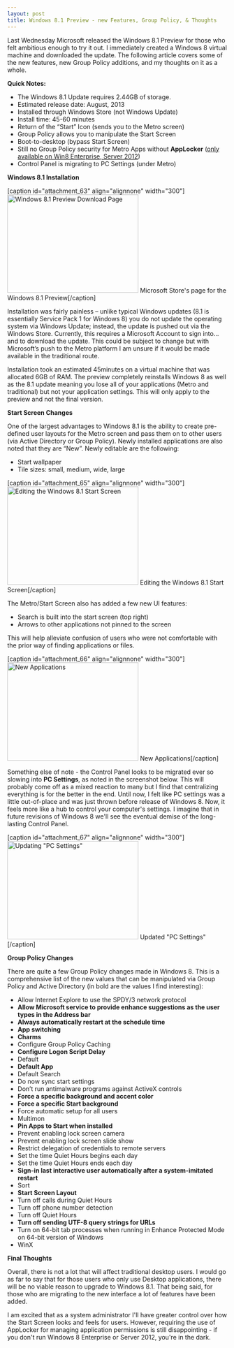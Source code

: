```yaml
---
layout: post
title: Windows 8.1 Preview - new Features, Group Policy, & Thoughts
---
```


Last Wednesday Microsoft released the Windows 8.1 Preview for those who felt ambitious enough to try it out. I immediately created a Windows 8 virtual machine and downloaded the update. The following article covers some of the new features, new Group Policy additions, and my thoughts on it as a whole.

<b>Quick Notes: </b>
<ul>
	<li>The Windows 8.1 Update requires 2.44GB of storage.</li>
	<li>Estimated release date: August, 2013</li>
	<li>Installed through Windows Store (not Windows Update)</li>
	<li>Install time: 45-60 minutes</li>
	<li>Return of the “Start” Icon (sends you to the Metro screen)</li>
	<li>Group Policy allows you to manipulate the Start Screen</li>
	<li>Boot-to-desktop (bypass Start Screen)</li>
	<li>Still no Group Policy security for Metro Apps without <b>AppLocker</b> (<a href="http://technet.microsoft.com/en-US/library/ee424382(v=ws.10).aspx">only available on Win8 Enterprise, Server 2012</a>)</li>
	<li>Control Panel is migrating to PC Settings (under Metro)</li>
</ul>
<b>Windows 8.1 Installation</b>

[caption id="attachment_63" align="alignnone" width="300"]<a href="http://codeforcoffee.org/wp-content/uploads/2013/07/win8.png"><img class="size-medium wp-image-63" alt="Windows 8.1 Preview Download Page" src="http://codeforcoffee.org/wp-content/uploads/2013/07/win8-300x225.png" width="300" height="225" /></a> Microsoft Store's page for the Windows 8.1 Preview[/caption]

Installation was fairly painless – unlike typical Windows updates (8.1 is essentially Service Pack 1 for Windows 8) you do not update the operating system via Windows Update; instead, the update is pushed out via the Windows Store. Currently, this requires a Microsoft Account to sign into… and to download the update. This could be subject to change but with Microsoft’s push to the Metro platform I am unsure if it would be made available in the traditional route.

Installation took an estimated 45minutes on a virtual machine that was allocated 6GB of RAM. The preview completely reinstalls Windows 8 as well as the 8.1 update meaning you lose all of your applications (Metro and traditional) but not your application settings. This will only apply to the preview and not the final version.

<b>Start Screen Changes</b>

One of the largest advantages to Windows 8.1 is the ability to create pre-defined user layouts for the Metro screen and pass them on to other users (via Active Directory or Group Policy). Newly installed applications are also noted that they are “New”. Newly editable are the following:
<ul>
	<li>Start wallpaper</li>
	<li>Tile sizes: small, medium, wide, large</li>
</ul>
[caption id="attachment_65" align="alignnone" width="300"]<a href="http://codeforcoffee.org/wp-content/uploads/2013/07/win8_4_web.png"><img class="size-medium wp-image-65" alt="Editing the Windows 8.1 Start Screen" src="http://codeforcoffee.org/wp-content/uploads/2013/07/win8_4_web-300x225.png" width="300" height="225" /></a> Editing the Windows 8.1 Start Screen[/caption]

The Metro/Start Screen also has added a few new UI features:
<ul>
	<li>Search is built into the start screen (top right)</li>
	<li>Arrows to other applications not pinned to the screen</li>
</ul>
This will help alleviate confusion of users who were not comfortable with the prior way of finding applications or files.

[caption id="attachment_66" align="alignnone" width="300"]<a href="http://codeforcoffee.org/wp-content/uploads/2013/07/win8_6.png"><img class="size-medium wp-image-66" alt="New Applications" src="http://codeforcoffee.org/wp-content/uploads/2013/07/win8_6-300x225.png" width="300" height="225" /></a> New Applications[/caption]

Something else of note - the Control Panel looks to be migrated ever so slowing into <strong>PC Settings</strong>, as noted in the screenshot below. This will probably come off as a mixed reaction to many but I find that centralizing everything is for the better in the end. Until now, I felt like PC settings was a little out-of-place and was just thrown before release of Windows 8. Now, it feels more like a hub to control your computer's settings. I imagine that in future revisions of Windows 8 we'll see the eventual demise of the long-lasting Control Panel.

[caption id="attachment_67" align="alignnone" width="300"]<a href="http://codeforcoffee.org/wp-content/uploads/2013/07/win8_5.png"><img class="size-medium wp-image-67" alt="Updating &quot;PC Settings&quot;" src="http://codeforcoffee.org/wp-content/uploads/2013/07/win8_5-300x225.png" width="300" height="225" /></a> Updated "PC Settings"[/caption]

<b>Group Policy Changes</b>

There are quite a few Group Policy changes made in Windows 8. This is a comprehensive list of the new values that can be manipulated via Group Policy and Active Directory (in bold are the values I find interesting):
<ul>
	<li>Allow Internet Explore to use the SPDY/3 network protocol</li>
	<li><strong>Allow Microsoft service to provide enhance suggestions as the user types in the Address bar</strong></li>
	<li><strong>Always automatically restart at the schedule time</strong></li>
	<li><strong>App switching</strong></li>
	<li><strong>Charms</strong></li>
	<li>Configure Group Policy Caching</li>
	<li><strong>Configure Logon Script Delay</strong></li>
	<li>Default</li>
	<li><strong>Default App</strong></li>
	<li>Default Search</li>
	<li>Do now sync start settings</li>
	<li>Don’t run antimalware programs against ActiveX controls</li>
	<li><strong>Force a specific background and accent color</strong></li>
	<li><strong>Force a specific Start background</strong></li>
	<li>Force automatic setup for all users</li>
	<li>Multimon</li>
	<li><strong>Pin Apps to Start when installed</strong></li>
	<li>Prevent enabling lock screen camera</li>
	<li>Prevent enabling lock screen slide show</li>
	<li>Restrict delegation of credentials to remote servers</li>
	<li>Set the time Quiet Hours begins each day</li>
	<li>Set the time Quiet Hours ends each day</li>
	<li><strong>Sign-in last interactive user automatically after a system-imitated restart</strong></li>
	<li>Sort</li>
	<li><strong>Start Screen Layout</strong></li>
	<li>Turn off calls during Quiet Hours</li>
	<li>Turn off phone number detection</li>
	<li>Turn off Quiet Hours</li>
	<li><strong>Turn off sending UTF-8 query strings for URLs</strong></li>
	<li>Turn on 64-bit tab processes when running in Enhance Protected Mode on 64-bit version of Windows</li>
	<li>WinX</li>
</ul>
<strong>Final Thoughts</strong>

Overall, there is not a lot that will affect traditional desktop users. I would go as far to say that for those users who only use Desktop applications, there will be no viable reason to upgrade to Windows 8.1. That being said, for those who are migrating to the new interface a lot of features have been added.

I am excited that as a system administrator I'll have greater control over how the Start Screen looks and feels for users. However, requiring the use of AppLocker for managing application permissions is still disappointing - if you don't run Windows 8 Enterprise or Server 2012, you're in the dark.